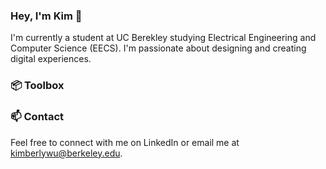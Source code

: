 ### Hey, I'm Kim 👋

I'm currently a student at UC Berekley studying Electrical Engineering and Computer Science (EECS). I'm passionate about designing and creating digital experiences. 


### 📦 Toolbox


### 📫 Contact

Feel free to connect with me on LinkedIn or email me at kimberlywu@berkeley.edu.
